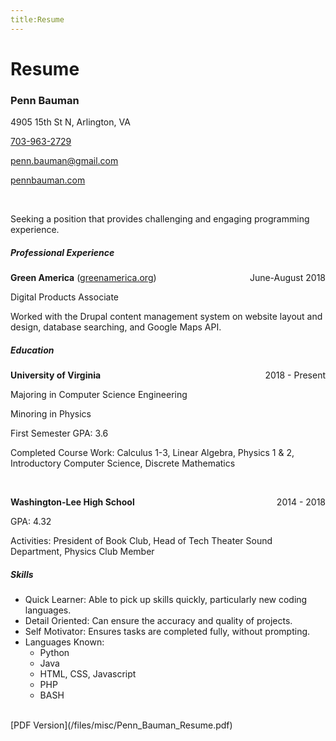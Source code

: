 ```yaml
---
title:Resume
---
```


# Resume

### Penn Bauman
4905 15th St N, Arlington, VA

[703-963-2729](tel:703-963-2729) 

[penn.bauman@gmail.com](mailto:penn.bauman@gmail.com)

[pennbauman.com](/)

<br/>

Seeking a position that provides challenging and engaging programming experience. 

##### Professional Experience
**Green America** ([greenamerica.org](http://greenamerica.org))
<span style="float:right">June-August 2018</span>

Digital Products Associate 

Worked with the Drupal content management system on website layout and design, database searching, and Google Maps API. 


##### Education
**University of Virginia**
<span style="float:right">2018 - Present</span>

Majoring in Computer Science Engineering

Minoring in Physics 

First Semester GPA: 3.6 

Completed Course Work: Calculus 1-3, Linear Algebra, Physics 1 & 2, Introductory Computer Science, Discrete Mathematics 

<br/>

**Washington-Lee High School**
<span style="float:right">2014 - 2018</span>

GPA: 4.32 

Activities: President of Book Club, Head of Tech Theater Sound Department, Physics Club Member 



##### Skills
* Quick Learner: Able to pick up skills quickly, particularly new coding languages. 
* Detail Oriented: Can ensure the accuracy and quality of projects. 
* Self Motivator: Ensures tasks are completed fully, without prompting. 
* Languages Known:
    * Python
    * Java
    * HTML, CSS, Javascript
    * PHP
    * BASH

<br/>
[PDF Version](/files/misc/Penn_Bauman_Resume.pdf)

